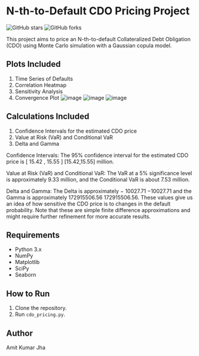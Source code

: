 # N-th-to-Default CDO Pricing Project

![GitHub stars](https://img.shields.io/github/stars/AIM-IT4/pricing-of-an-N-th-to-default-Collateralized-Debt-Obligation-CDO-)
![GitHub forks](https://img.shields.io/github/forks/AIM-IT4/pricing-of-an-N-th-to-default-Collateralized-Debt-Obligation-CDO-)

This project aims to price an N-th-to-default Collateralized Debt Obligation (CDO) using Monte Carlo simulation with a Gaussian copula model. 

## Plots Included

1. Time Series of Defaults
2. Correlation Heatmap
3. Sensitivity Analysis
4. Convergence Plot
![image](https://github.com/AIM-IT4/pricing-of-an-N-th-to-default-Collateralized-Debt-Obligation-CDO-/assets/77675138/3fce7c09-fbd8-4c1a-8080-06eec07d4b2b)
![image](https://github.com/AIM-IT4/pricing-of-an-N-th-to-default-Collateralized-Debt-Obligation-CDO-/assets/77675138/ef3d903b-170f-4811-aaf5-722bd5530c3f)
![image](https://github.com/AIM-IT4/pricing-of-an-N-th-to-default-Collateralized-Debt-Obligation-CDO-/assets/77675138/8d1c0594-3281-413d-a786-05a77863de33)

## Calculations Included

1. Confidence Intervals for the estimated CDO price
2. Value at Risk (VaR) and Conditional VaR
3. Delta and Gamma

Confidence Intervals: The 95% confidence interval for the estimated CDO price is 
[
15.42
,
15.55
]
[15.42,15.55] million.

Value at Risk (VaR) and Conditional VaR: The VaR at a 5% significance level is approximately 9.33 million, and the Conditional VaR is about 7.53 million.

Delta and Gamma: The Delta is approximately 
−
10027.71
−10027.71 and the Gamma is approximately 
172915506.56
172915506.56. These values give us an idea of how sensitive the CDO price is to changes in the default probability. Note that these are simple finite difference approximations and might require further refinement for more accurate results.

## Requirements

- Python 3.x
- NumPy
- Matplotlib
- SciPy
- Seaborn

## How to Run

1. Clone the repository.
2. Run `cdo_pricing.py`.

## Author

Amit Kumar Jha

